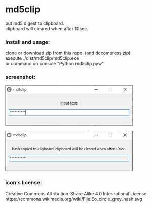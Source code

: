 # md5clip
<p>
  put md5 digest to clipboard.<br>
  clipboard will cleared when after 10sec.<br>
</p>

### install and usage:
<p>
  clone or download zip from this repo. (and decompress zip)<br>
  execute ./dist/md5clip/md5clip.exe<br>
  or command on console "Python md5clip.pyw"<br>
</p>

### screenshot:
<p>
  
  ![screenshot1](screenshot/screenshot1.png "screenshot1")
  
  ![screenshot2](screenshot/screenshot2.png "screenshot2")
</p>

### icon's license:
<p>
  Creative Commons Attribution-Share Alike 4.0 International License<br>
  https://commons.wikimedia.org/wiki/File:Eo_circle_grey_hash.svg<br>
</p>
